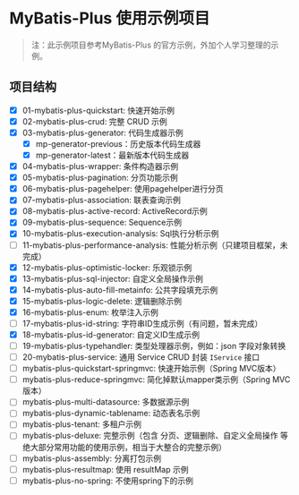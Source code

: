# MyBatis-Plus 使用示例项目

> 注：此示例项目参考MyBatis-Plus 的官方示例，外加个人学习整理的示例。

## 项目结构

- [x] 01-mybatis-plus-quickstart: 快速开始示例
- [x] 02-mybatis-plus-crud: 完整 CRUD 示例
- [x] 03-mybatis-plus-generator: 代码生成器示例
  - [x] mp-generator-previous：历史版本代码生成器
  - [x] mp-generator-latest：最新版本代码生成器
- [x] 04-mybatis-plus-wrapper: 条件构造器示例
- [x] 05-mybatis-plus-pagination: 分页功能示例
- [x] 06-mybatis-plus-pagehelper: 使用pagehelper进行分页
- [x] 07-mybatis-plus-association: 联表查询示例
- [x] 08-mybatis-plus-active-record: ActiveRecord示例
- [x] 09-mybatis-plus-sequence: Sequence示例
- [x] 10-mybatis-plus-execution-analysis: Sql执行分析示例
- [ ] 11-mybatis-plus-performance-analysis: 性能分析示例（只建项目框架，未完成）
- [x] 12-mybatis-plus-optimistic-locker: 乐观锁示例
- [x] 13-mybatis-plus-sql-injector: 自定义全局操作示例
- [x] 14-mybatis-plus-auto-fill-metainfo: 公共字段填充示例
- [x] 15-mybatis-plus-logic-delete: 逻辑删除示例
- [x] 16-mybatis-plus-enum: 枚举注入示例
- [ ] 17-mybatis-plus-id-string: 字符串ID生成示例（有问题，暂未完成）
- [x] 18-mybatis-plus-id-generator: 自定义ID生成示例
- [ ] 19-mybatis-plus-typehandler: 类型处理器示例，例如：json 字段对象转换
- [ ] 20-mybatis-plus-service: 通用 Service CRUD 封装 `IService` 接口
- [ ] mybatis-plus-quickstart-springmvc: 快速开始示例（Spring MVC版本）
- [ ] mybatis-plus-reduce-springmvc: 简化掉默认mapper类示例（Spring MVC版本）
- [ ] mybatis-plus-multi-datasource: 多数据源示例
- [ ] mybatis-plus-dynamic-tablename: 动态表名示例
- [ ] mybatis-plus-tenant: 多租户示例
- [ ] mybatis-plus-deluxe: 完整示例（包含 分页、逻辑删除、自定义全局操作 等绝大部分常用功能的使用示例，相当于大整合的完整示例）
- [ ] mybatis-plus-assembly: 分离打包示例
- [ ] mybatis-plus-resultmap: 使用 resultMap 示例
- [ ] mybatis-plus-no-spring: 不使用spring下的示例